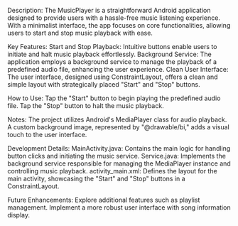Description:
The MusicPlayer is a straightforward Android application designed to provide users with a hassle-free music listening experience. With a minimalist interface, the app focuses on core functionalities, allowing users to start and stop music playback with ease.

Key Features:
Start and Stop Playback: Intuitive buttons enable users to initiate and halt music playback effortlessly.
Background Service: The application employs a background service to manage the playback of a predefined audio file, enhancing the user experience.
Clean User Interface: The user interface, designed using ConstraintLayout, offers a clean and simple layout with strategically placed "Start" and "Stop" buttons.

How to Use:
Tap the "Start" button to begin playing the predefined audio file.
Tap the "Stop" button to halt the music playback.

Notes:
The project utilizes Android's MediaPlayer class for audio playback.
A custom background image, represented by "@drawable/bi," adds a visual touch to the user interface.

Development Details:
MainActivity.java: Contains the main logic for handling button clicks and initiating the music service.
Service.java: Implements the background service responsible for managing the MediaPlayer instance and controlling music playback.
activity_main.xml: Defines the layout for the main activity, showcasing the "Start" and "Stop" buttons in a ConstraintLayout.

Future Enhancements:
Explore additional features such as playlist management.
Implement a more robust user interface with song information display.
